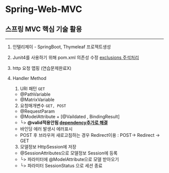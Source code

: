 # Spring-Web-MVC
## 스프링 MVC 핵심 기술 활용

---
1. 인텔리제이 - SpringBoot, Thymeleaf 프로젝트생성

2. Junit4를 사용하기 위해 pom.xml 의존성 수정 [exclusions 주석처리](https://ratseno.tistory.com/75)

3. http 요청 맵핑 (연습문제완료X)

4. Handler Method
    1. URI 패턴 `GET`
     - @PathVariable
     - @MatrixVariable
     
    2. 요청매개변수 `GET, POST` 
     - @RequestParam
     - @ModelAttribute + [@Vaildated , BindingResult]
     - └> **@valid적용안됨 [dependency추가로 해결](https://mvnrepository.com/artifact/org.springframework.boot/spring-boot-starter-validation/2.3.3.RELEASE)**
     - 바인딩 에러 발생시 에러표시
     - POST 후 브라우져 새로고침하는 경우 Redirect이용 : POST-> Redirect -> GET

    3. 모델정보 HttpSession에 저장
     - @SessionAttributes으로 모델정보 Session에 등록
     - └> 파라미터에 @ModelAttribute으로 모델 받아오기
     - └> 파라미터 SessionStatus 으로 세션 종료 	

